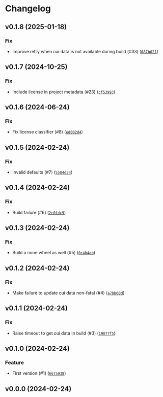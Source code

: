 # Changelog

## v0.1.8 (2025-01-18)

### Fix

- Improve retry when oui data is not available during build (#33) ([`087b021`](https://github.com/Bluetooth-Devices/aiooui/commit/087b021de98831abb39d45537c20fcf134651c0a))

## v0.1.7 (2024-10-25)

### Fix

- Include license in project metadata (#23) ([`cf53993`](https://github.com/Bluetooth-Devices/aiooui/commit/cf53993ea2cf8201ab1fee7ca1b79858b6014640))

## v0.1.6 (2024-06-24)

### Fix

- Fix license classifier (#8) ([`ed002d4`](https://github.com/Bluetooth-Devices/aiooui/commit/ed002d4865c39ac7f62d6d550792f9b53fbb57e5))

## v0.1.5 (2024-02-24)

### Fix

- Invalid defaults (#7) ([`5b84d34`](https://github.com/Bluetooth-Devices/aiooui/commit/5b84d3469fee22d4dc821fbd525a362a87c8674e))

## v0.1.4 (2024-02-24)

### Fix

- Build failure (#6) ([`2c0fdc9`](https://github.com/Bluetooth-Devices/aiooui/commit/2c0fdc9685993ffafdb80f5e8a42264748cc792e))

## v0.1.3 (2024-02-24)

### Fix

- Build a none wheel as well (#5) ([`0c4b4ab`](https://github.com/Bluetooth-Devices/aiooui/commit/0c4b4ab1e1872a3e84387bf6cf395339b0a5eaa0))

## v0.1.2 (2024-02-24)

### Fix

- Make failure to update oui data non-fatal (#4) ([`a7bb60d`](https://github.com/Bluetooth-Devices/aiooui/commit/a7bb60deb0980a9bfda3debda499393c89601f50))

## v0.1.1 (2024-02-24)

### Fix

- Raise timeout to get oui data in build (#3) ([`19877f5`](https://github.com/Bluetooth-Devices/aiooui/commit/19877f59395385d602760acb0f1669961bacbaa6))

## v0.1.0 (2024-02-24)

### Feature

- First version (#1) ([`667a038`](https://github.com/Bluetooth-Devices/aiooui/commit/667a038e2bdac33cd628044001cb149027bdc75f))

## v0.0.0 (2024-02-24)
